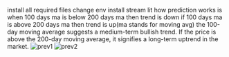 install all required files
change env
install stream lit
how prediction works is when 100 days ma is below 200 days ma then trend is down
if 100 days ma is above 200 days ma then trend is up(ma stands for moving avg)
the 100-day moving average suggests a medium-term bullish trend. If the price is above the 200-day moving average, it signifies a long-term uptrend in the market.
![prev1](https://github.com/user-attachments/assets/efa0d130-dd94-4ec6-806a-cefd0607e8bb)
![prev2](https://github.com/user-attachments/assets/f5e1da96-4e1a-47a5-9e18-906c9da0a70d)
